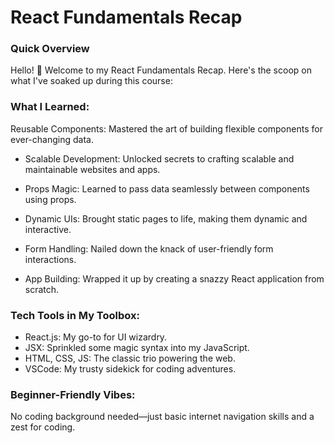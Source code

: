 # React Fundamentals Recap

### Quick Overview

Hello! 👋 Welcome to my React Fundamentals Recap. Here's the scoop on what I've soaked up during this course:

### What I Learned:

Reusable Components: Mastered the art of building flexible components for ever-changing data.

- Scalable Development: Unlocked secrets to crafting scalable and maintainable websites and apps.

- Props Magic: Learned to pass data seamlessly between components using props.

- Dynamic UIs: Brought static pages to life, making them dynamic and interactive.

- Form Handling: Nailed down the knack of user-friendly form interactions.

- App Building: Wrapped it up by creating a snazzy React application from scratch.

### Tech Tools in My Toolbox:

- React.js: My go-to for UI wizardry.
- JSX: Sprinkled some magic syntax into my JavaScript.
- HTML, CSS, JS: The classic trio powering the web.
- VSCode: My trusty sidekick for coding adventures.

### Beginner-Friendly Vibes:

No coding background needed—just basic internet navigation skills and a zest for coding.
